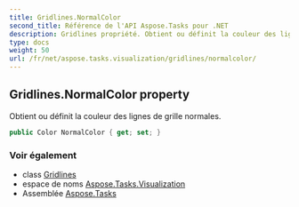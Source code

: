```yaml
---
title: Gridlines.NormalColor
second_title: Référence de l'API Aspose.Tasks pour .NET
description: Gridlines propriété. Obtient ou définit la couleur des lignes de grille normales.
type: docs
weight: 50
url: /fr/net/aspose.tasks.visualization/gridlines/normalcolor/
---
```

## Gridlines.NormalColor property

Obtient ou définit la couleur des lignes de grille normales.

```csharp
public Color NormalColor { get; set; }
```

### Voir également

* class [Gridlines](../)
* espace de noms [Aspose.Tasks.Visualization](../../gridlines/)
* Assemblée [Aspose.Tasks](../../../)


